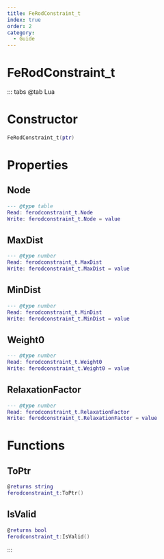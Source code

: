 ```yaml
---
title: FeRodConstraint_t
index: true
order: 2
category:
  - Guide
---
```


# FeRodConstraint_t

::: tabs
@tab Lua
# Constructor
```lua
FeRodConstraint_t(ptr)
```
# Properties
## Node 
```lua
--- @type table
Read: ferodconstraint_t.Node
Write: ferodconstraint_t.Node = value
```
## MaxDist 
```lua
--- @type number
Read: ferodconstraint_t.MaxDist
Write: ferodconstraint_t.MaxDist = value
```
## MinDist 
```lua
--- @type number
Read: ferodconstraint_t.MinDist
Write: ferodconstraint_t.MinDist = value
```
## Weight0 
```lua
--- @type number
Read: ferodconstraint_t.Weight0
Write: ferodconstraint_t.Weight0 = value
```
## RelaxationFactor 
```lua
--- @type number
Read: ferodconstraint_t.RelaxationFactor
Write: ferodconstraint_t.RelaxationFactor = value
```
# Functions
## ToPtr
```lua
@returns string
ferodconstraint_t:ToPtr()
```
## IsValid
```lua
@returns bool
ferodconstraint_t:IsValid()
```

:::